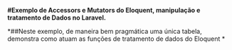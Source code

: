 **#Exemplo de Accessors e Mutators do Eloquent, manipulação e tratamento de Dados no Laravel.**

*##Neste exemplo, de maneira bem pragmática uma única tabela, demonstra como atuam as funções de tratamento de dados do Eloquent *

